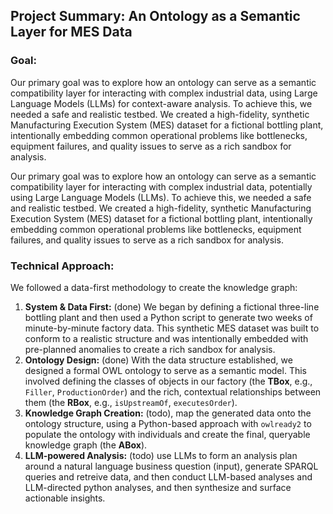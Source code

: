 ## Project Summary: An Ontology as a Semantic Layer for MES Data

### Goal:

Our primary goal was to explore how an ontology can serve as a semantic compatibility layer for interacting with complex industrial data, using Large Language Models (LLMs) for context-aware analysis. To achieve this, we needed a safe and realistic testbed. We created a high-fidelity, synthetic Manufacturing Execution System (MES) dataset for a fictional bottling plant, intentionally embedding common operational problems like bottlenecks, equipment failures, and quality issues to serve as a rich sandbox for analysis.

Our primary goal was to explore how an ontology can serve as a semantic compatibility layer for interacting with complex industrial data, potentially using Large Language Models (LLMs). To achieve this, we needed a safe and realistic testbed. We created a high-fidelity, synthetic Manufacturing Execution System (MES) dataset for a fictional bottling plant, intentionally embedding common operational problems like bottlenecks, equipment failures, and quality issues to serve as a rich sandbox for analysis.

### Technical Approach:

We followed a data-first methodology to create the knowledge graph:

1. **System & Data First:** (done) We began by defining a fictional three-line bottling plant and then used a Python script to generate two weeks of minute-by-minute factory data. This synthetic MES dataset was built to conform to a realistic structure and was intentionally embedded with pre-planned anomalies to create a rich sandbox for analysis.
2. **Ontology Design:** (done) With the data structure established, we designed a formal OWL ontology to serve as a semantic model. This involved defining the classes of objects in our factory (the **TBox**, e.g., `Filler`, `ProductionOrder`) and the rich, contextual relationships between them (the **RBox**, e.g., `isUpstreamOf`, `executesOrder`).
3. **Knowledge Graph Creation:** (todo), map the generated data onto the ontology structure, using a Python-based approach with `owlready2` to populate the ontology with individuals and create the final, queryable knowledge graph (the **ABox**).
4. **LLM-powered Analysis:** (todo) use LLMs to form an analysis plan around a natural language business question (input), generate SPARQL queries and retreive data, and then conduct LLM-based analyses and LLM-directed python analyses, and then synthesize and surface actionable insights.

